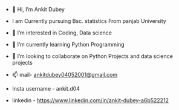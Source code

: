- 👋 Hi, I’m Ankit Dubey 
- I am Currently pursuing Bsc. statistics From panjab University 

- 👀 I’m interested in Coding, Data science 
- 🌱 I’m currently learning Python Programming 
- 💞️ I’m looking to collaborate on Python Projects and data science projects 
- 📫 mail- ankitdubey04052001@gmail.com
-  Insta username - ankit.d04
- linkedin - https://www.linkedin.com/in/ankit-dubey-a6b522212

<!---
AnkitDubey040/AnkitDubey040 is a ✨ special ✨ repository because its `README.md` (this file) appears on your GitHub profile.
You can click the Preview link to take a look at your changes.
--->
